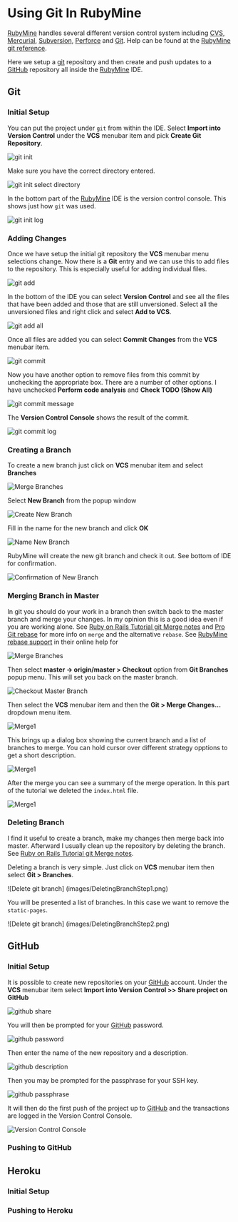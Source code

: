 # Using Git In RubyMine #

[RubyMine] handles several different version control system including [CVS], [Mercurial], [Subversion], [Perforce] and [Git].  Help can be found at the [RubyMine git reference].

Here we setup a [git] repository and then create and push updates to a [GitHub] repository all inside the [RubyMine] IDE.
<a name="git"></a>
## Git ##

<a name="gitinitial"></a>
### Initial Setup ###


You can put the project under `git` from within the IDE. Select **Import into Version Control** under the **VCS** menubar item and pick **Create Git Repository**.

![git init]

Make sure you have the correct directory entered. 

![git init select directory]

In the bottom part of the [RubyMine] IDE is the version control console. This shows just how `git` was used.

![git init log]

<a name="gitadding"></a>
### Adding Changes ###


Once we have setup the initial git repository the **VCS** menubar menu selections change. Now there is a **Git** entry and we can use this to add files to the repository.  This is especially useful for adding individual files.

![git add]

In the bottom of the IDE you can select **Version Control** and see all the files that have been added and those that are still unversioned.  Select all the unversioned files and right click and select **Add to VCS**. 

![git add all]

Once all files are added you can select **Commit Changes** from the **VCS** menubar item.

![git commit]

Now you have another option to remove files from this commit by unchecking the appropriate box. There are a number of other options. I have unchecked **Perform code analysis** and **Check TODO (Show All)**

![git commit message]

The **Version Control Console** shows the result of the commit.

![git commit log]

<a name="gitbranch"></a>
### Creating a Branch ###

To create a new branch just click on **VCS** menubar item and select **Branches**

![Merge Branches](images/GitBranchMerge1.png)

Select **New Branch** from the popup window

![Create New Branch](images/CreateNewBranch1.png)

Fill in the name for the new branch and click **OK**

![Name New Branch](images/CreateNewBranch2.png)

RubyMine will create the new git branch and check it out.  See bottom of IDE for confirmation.

![Confirmation of New Branch](images/CreateNewBranch3.png)

<a name="gitmerge"></a>
### Merging Branch in Master ###

In git you should do your work in a branch then switch back to the master branch and merge your changes.  In my opinion this is a good idea even if you are working alone. See [Ruby on Rails Tutorial git Merge notes] and [Pro Git rebase] for more info on `merge` and the alternative `rebase`.  See [RubyMine rebase support] in their online help for 

![Merge Branches](images/GitBranchMerge1.png)

Then select **master -> origin/master > Checkout** option from **Git Branches** popup menu. This will set you back on the master branch.

![Checkout Master Branch](images/GitBranchMerge2.png)

Then select the **VCS** menubar item and then the **Git > Merge Changes...** dropdown menu item.

![Merge1](images/GitBranchMerge3.png)

This brings up a dialog box showing the current branch and a list of branches to merge.  You can hold cursor over different strategy opptions to get a short description.

![Merge1](images/GitBranchMerge4.png)

After the merge you can see a summary of the merge operation. In this part of the tutorial we deleted the `index.html` file.

![Merge1](images/GitBranchMerge5.png)

<a name="gitdeletebranch"></a>
### Deleting Branch ###

I find it useful to create a branch, make my changes then merge back into master. Afterward I usually clean up the repository by deleting the branch. See [Ruby on Rails Tutorial git Merge notes].

Deleting a branch is very simple.  Just click on **VCS** menubar item then select **Git > Branches**. 

![Delete git branch] (images/DeletingBranchStep1.png)

You will be presented a list of branches.  In this case we want to remove the `static-pages`.

![Delete git branch] (images/DeletingBranchStep2.png)

<a name="github"></a>
## GitHub ##

<a name="githubinitial"></a>
### Initial Setup ###


It is possible to create new repositories on your [GitHub] account. Under the **VCS** menubar item select **Import into Version Control >> Share project on GitHub**

![github share]

You will then be prompted for your [GitHub] password.

![github password]

Then enter the name of the new repository and a description.

![github description]

Then you may be prompted for the passphrase for your SSH key. 

![github passphrase]

It will then do the first push of the project up to [GitHub] and the transactions are logged in the Version Control Console.

![Version Control Console][github push log]

<a name="githubpush"></a>
### Pushing to GitHub ###
	

<a name="heroku"></a>
## Heroku ##

<a name="herokuinitial"></a>
### Initial Setup ###

<a name="herokupush"></a>
### Pushing to Heroku ###



[RVM]: http://beginrescueend.com/ "Ruby Version Manager"
[Ruby]: http://www.ruby-lang.org/
[install RVM]: https://rvm.beginrescueend.com/rvm/install/
[RubyGems]: http://rubygems.org/
[Ruby on Rails Tutorial]: http://ruby.railstutorial.org/ruby-on-rails-tutorial-book?version=3.2 "Second Edition"
[RubyMine]: http://www.jetbrains.com/ruby/
[GitHub]:http/github.com
[rubymine git reference]:http://www.jetbrains.com/ruby/webhelp/git-reference.html
[cvs]:http://en.wikipedia.org/wiki/Concurrent_Versions_System
[Mercurial]:http://en.wikipedia.org/wiki/Mercurial
[subversion]:http://en.wikipedia.org/wiki/Subversion
[perforce]:http://en.wikipedia.org/wiki/Perforce
[git]:http://en.wikipedia.org/wiki/Git_(software)
[Ruby on Rails Tutorial git Merge notes]:http://ruby.railstutorial.org/chapters/beginning#sec:git_merge
[Pro Git rebase]:http://progit.org/book/ch3-6.html
[RubyMine rebase support]:http://www.jetbrains.com/ruby/webhelp/rebasing-branches.html

[git init]:images/first_project_git_init.png
[git init select directory]:images/first_project_git_init_select.png
[git init log]:images/first_project_git_log.png
[git add]:images/first_project_git_add.png
[git add all]:images/first_project_git_add_all.png
[git commit]:images/first_project_git_commit.png
[git commit message]:images/first_project_git_commit_message.png
[git commit log]:images/first_project_git_commit_log.png
[github password]:images/first_project_github_password.png
[github description]:images/first_project_github_description.png
[github passphrase]:images/first_project_github_passphrase.png
[github share]:images/first_project_git_push.png
[github push log]:images/first_project_push_log.png

